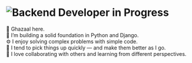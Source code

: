 # ![Backend Developer in Progress](https://readme-typing-svg.herokuapp.com?font=Fira+Code&size=28&duration=4000&color=00FF00&center=true&vCenter=true&width=500&lines=Backend+Developer+in+Progress)

👋 Ghazaal here.  
🧠 I’m building a solid foundation in Python and Django.  
⚙️ I enjoy solving complex problems with simple code.  
🌱 I tend to pick things up quickly — and make them better as I go.  
🤝 I love collaborating with others and learning from different perspectives.

